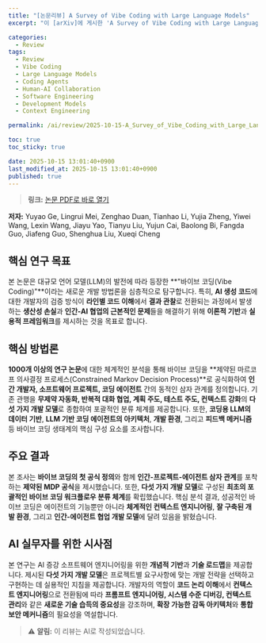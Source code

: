 ```yaml
---
title: "[논문리뷰] A Survey of Vibe Coding with Large Language Models"
excerpt: "이 [arXiv]에 게시한 'A Survey of Vibe Coding with Large Language Models' 논문에 대한 자세한 리뷰입니다."

categories:
  - Review
tags:
  - Review
  - Vibe Coding
  - Large Language Models
  - Coding Agents
  - Human-AI Collaboration
  - Software Engineering
  - Development Models
  - Context Engineering

permalink: /ai/review/2025-10-15-A_Survey_of_Vibe_Coding_with_Large_Language_Models/

toc: true
toc_sticky: true

date: 2025-10-15 13:01:40+0900
last_modified_at: 2025-10-15 13:01:40+0900
published: true
---
```

> **링크:** [논문 PDF로 바로 열기](https://arxiv.org/abs/2510.12399)

**저자:** Yuyao Ge, Lingrui Mei, Zenghao Duan, Tianhao Li, Yujia Zheng, Yiwei Wang, Lexin Wang, Jiayu Yao, Tianyu Liu, Yujun Cai, Baolong Bi, Fangda Guo, Jiafeng Guo, Shenghua Liu, Xueqi Cheng



## 핵심 연구 목표
본 논문은 대규모 언어 모델(LLM)의 발전에 따라 등장한 **"바이브 코딩(Vibe Coding)"**이라는 새로운 개발 방법론을 심층적으로 탐구합니다. 특히, **AI 생성 코드**에 대한 개발자의 검증 방식이 **라인별 코드 이해**에서 **결과 관찰**로 전환되는 과정에서 발생하는 **생산성 손실**과 **인간-AI 협업의 근본적인 문제**들을 해결하기 위해 **이론적 기반**과 **실용적 프레임워크**를 제시하는 것을 목표로 합니다.

## 핵심 방법론
**1000개 이상의 연구 논문**에 대한 체계적인 분석을 통해 바이브 코딩을 **제약된 마르코프 의사결정 프로세스(Constrained Markov Decision Process)**로 공식화하여 **인간 개발자, 소프트웨어 프로젝트, 코딩 에이전트** 간의 동적인 삼자 관계를 정의합니다. 기존 관행을 **무제약 자동화, 반복적 대화 협업, 계획 주도, 테스트 주도, 컨텍스트 강화**의 **다섯 가지 개발 모델**로 종합하여 포괄적인 분류 체계를 제공합니다. 또한, **코딩용 LLM의 데이터 기반**, **LLM 기반 코딩 에이전트의 아키텍처**, **개발 환경**, 그리고 **피드백 메커니즘** 등 바이브 코딩 생태계의 핵심 구성 요소를 조사합니다.

## 주요 결과
본 조사는 **바이브 코딩의 첫 공식 정의**와 함께 **인간-프로젝트-에이전트 삼자 관계**를 포착하는 **제약된 MDP 공식**을 제시했습니다. 또한, **다섯 가지 개발 모델**로 구성된 **최초의 포괄적인 바이브 코딩 워크플로우 분류 체계**를 확립했습니다. 핵심 분석 결과, 성공적인 바이브 코딩은 에이전트의 기능뿐만 아니라 **체계적인 컨텍스트 엔지니어링**, **잘 구축된 개발 환경**, 그리고 **인간-에이전트 협업 개발 모델**에 달려 있음을 밝혔습니다.

## AI 실무자를 위한 시사점
본 연구는 AI 증강 소프트웨어 엔지니어링을 위한 **개념적 기반**과 **기술 로드맵**을 제공합니다. 제시된 **다섯 가지 개발 모델**은 프로젝트별 요구사항에 맞는 개발 전략을 선택하고 구현하는 데 실용적인 지침을 제공합니다. 개발자의 역할이 **코드 논리 이해**에서 **컨텍스트 엔지니어링**으로 전환됨에 따라 **프롬프트 엔지니어링, 시스템 수준 디버깅, 컨텍스트 관리**와 같은 **새로운 기술 습득의 중요성**을 강조하며, **확장 가능한 감독 아키텍처**와 **통합 보안 메커니즘**의 필요성을 역설합니다.

> ⚠️ **알림:** 이 리뷰는 AI로 작성되었습니다.